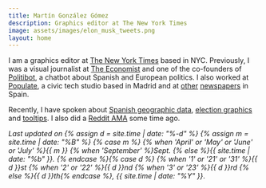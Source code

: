 ```yaml
---
title: Martín González Gómez
description: Graphics editor at The New York Times
image: assets/images/elon_musk_tweets.png
layout: home
---
```


I am a graphics editor at [The New York Times](https://www.nytimes.com/) based in NYC. Previously, I was a visual journalist at [The Economist](https://www.economist.com/) and one of the co-founders of [Politibot](https://www.niemanlab.org/2017/07/on-the-heels-of-its-own-success-spains-politibot-is-opening-up-a-chatbot-builder-for-other-outlets/), a chatbot about Spanish and European politics. I also worked at [Populate](https://populate.tools/), a civic tech studio based in Madrid and at [other](https://www.elespanol.com/actualidad/20160512/124237684_0.html) [newspapers](https://www.eldiario.es/) in Spain.

Recently, I have spoken about [Spanish geographic data](https://www.youtube.com/watch?v=SwoYcXqq65Y), [election graphics](https://www.youtube.com/watch?v=4pcYs5-TIoQ) and [tooltips](https://twitter.com/d3unconf/status/1166092427096141824). I also did a [Reddit AMA](https://old.reddit.com/r/dataisbeautiful/comments/cptmcw/were_evan_hensleigh_and_mart%C3%ADn_gonz%C3%A1lez/) some time ago.

<em>Last updated on {% assign d = site.time | date: "%-d" %}  {% assign m = site.time | date: "%B" %} {% case m %}
  {% when 'April' or 'May' or 'June' or 'July' %}{{ m }}
  {% when 'September' %}Sept.
  {% else %}{{ site.time | date: "%b" }}.
{% endcase %}{% case d %}
  {% when '1' or '21' or '31' %}{{ d }}st
  {% when '2' or '22' %}{{ d }}nd
  {% when '3' or '23' %}{{ d }}rd
{% else %}{{ d }}th{% endcase %}, {{ site.time | date: "%Y" }}</em>.